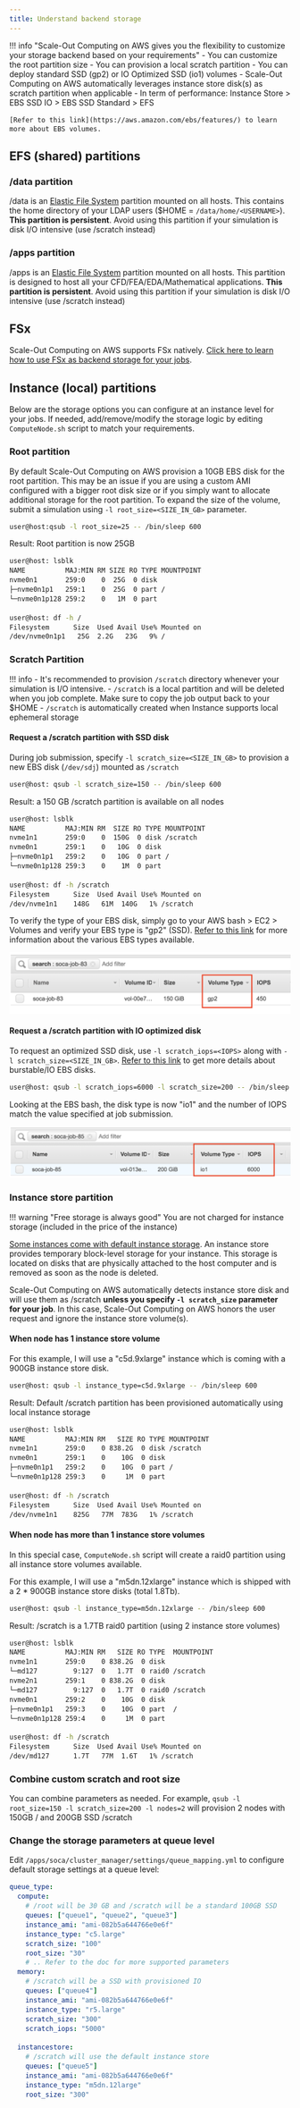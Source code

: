 ```yaml
---
title: Understand backend storage
---
```


!!! info "Scale-Out Computing on AWS gives you the flexibility to customize your storage backend based on your requirements"
    - You can customize the root partition size
    - You can provision a local scratch partition
    - You can deploy standard SSD (gp2) or IO Optimized SSD (io1) volumes
    - Scale-Out Computing on AWS automatically leverages instance store disk(s) as scratch partition when applicable
    - In term of performance: Instance Store > EBS SSD IO > EBS SSD Standard > EFS
    
    [Refer to this link](https://aws.amazon.com/ebs/features/) to learn more about EBS volumes.


## EFS (shared) partitions

### /data partition

/data is an [Elastic File System](https://aws.amazon.com/efs/) partition mounted on all hosts. This contains the home directory of your LDAP users ($HOME = `/data/home/<USERNAME>`). **This partition is persistent**. Avoid using this partition if your simulation is disk I/O intensive (use /scratch instead)

### /apps partition

/apps is an [Elastic File System](https://aws.amazon.com/efs/) partition mounted on all hosts. This partition is designed to host all your CFD/FEA/EDA/Mathematical applications. **This partition is persistent**. Avoid using this partition if your simulation is disk I/O intensive (use /scratch instead)

## FSx

Scale-Out Computing on AWS supports FSx natively. [Click here to learn how to use FSx as backend storage for your jobs](/storage/launch-job-with-fsx/).

## Instance (local) partitions

Below are the storage options you can configure at an instance level for your jobs. If needed, add/remove/modify the storage logic by editing `ComputeNode.sh` script to match your requirements.

### Root partition

By default Scale-Out Computing on AWS provision a 10GB EBS disk for the root partition. This may be an issue if you are using a custom AMI configured with a bigger root disk size or if you simply want to allocate additional storage for the root partition. 
To expand the size of the volume, submit a simulation using `-l root_size=<SIZE_IN_GB>` parameter.

~~~bash
user@host:qsub -l root_size=25 -- /bin/sleep 600
~~~

Result: Root partition is now 25GB

~~~bash hl_lines="3 9"
user@host: lsblk
NAME          MAJ:MIN RM SIZE RO TYPE MOUNTPOINT
nvme0n1       259:0    0  25G  0 disk
├─nvme0n1p1   259:1    0  25G  0 part /
└─nvme0n1p128 259:2    0   1M  0 part

user@host: df -h /
Filesystem      Size  Used Avail Use% Mounted on
/dev/nvme0n1p1   25G  2.2G   23G   9% /
~~~

### Scratch Partition

!!! info
    - It's recommended to provision `/scratch` directory whenever your simulation is I/O intensive.
    - `/scratch` is a local partition and will be deleted when you job complete. Make sure to copy the job output back to your $HOME
    - `/scratch` is automatically created when Instance supports local ephemeral storage



#### Request a /scratch partition with SSD disk

During job submission, specify `-l scratch_size=<SIZE_IN_GB>` to provision a new EBS disk (`/dev/sdj`) mounted as `/scratch`

~~~bash
user@host: qsub -l scratch_size=150 -- /bin/sleep 600
~~~

Result: a 150 GB /scratch partition is available on all nodes

~~~bash hl_lines="3 10"
user@host: lsblk
NAME          MAJ:MIN RM  SIZE RO TYPE MOUNTPOINT
nvme1n1       259:0    0  150G  0 disk /scratch
nvme0n1       259:1    0   10G  0 disk
├─nvme0n1p1   259:2    0   10G  0 part /
└─nvme0n1p128 259:3    0    1M  0 part

user@host: df -h /scratch
Filesystem      Size  Used Avail Use% Mounted on
/dev/nvme1n1    148G   61M  140G   1% /scratch
~~~

To verify the type of your EBS disk, simply go to your AWS bash > EC2 > Volumes and verify your EBS type is "gp2" (SSD). 
[Refer to this link](https://docs.aws.amazon.com/AWSEC2/latest/UserGuide/EBSVolumeTypes.html) for more information about the various EBS types available.

![](../imgs/storage-1.png)

#### Request a /scratch partition with IO optimized disk

To request an optimized SSD disk, use `-l scratch_iops=<IOPS>` along with `-l scratch_size=<SIZE_IN_GB>`. [Refer to this link](https://docs.aws.amazon.com/AWSEC2/latest/UserGuide/EBSVolumeTypes.html) to get more details about burstable/IO EBS disks.
~~~bash
user@host: qsub -l scratch_iops=6000 -l scratch_size=200 -- /bin/sleep 600
~~~

Looking at the EBS bash, the disk type is now "io1" and the number of IOPS match the value specified at job submission.

![](../imgs/storage-2.png)

### Instance store partition
!!! warning "Free storage is always good"
    You are not charged for instance storage (included in the price of the instance)


[Some instances come with default instance storage](https://docs.aws.amazon.com/AWSEC2/latest/UserGuide/InstanceStorage.html).
An instance store provides temporary block-level storage for your instance. This storage is located on disks that are physically attached to the host computer and is removed as soon as the node is deleted.

Scale-Out Computing on AWS automatically detects instance store disk and will use them as /scratch **unless you specify `-l scratch_size` parameter for your job**. In this case, Scale-Out Computing on AWS honors the user request and ignore the instance store volume(s).

#### When node has 1 instance store volume

For this example, I will use a "c5d.9xlarge" instance which is coming with a 900GB instance store disk.

~~~bash
user@host: qsub -l instance_type=c5d.9xlarge -- /bin/sleep 600
~~~

Result: Default /scratch partition has been provisioned automatically using local instance storage

~~~bash hl_lines="3 10"
user@host: lsblk
NAME          MAJ:MIN RM   SIZE RO TYPE MOUNTPOINT
nvme1n1       259:0    0 838.2G  0 disk /scratch
nvme0n1       259:1    0    10G  0 disk
├─nvme0n1p1   259:2    0    10G  0 part /
└─nvme0n1p128 259:3    0     1M  0 part

user@host: df -h /scratch
Filesystem      Size  Used Avail Use% Mounted on
/dev/nvme1n1    825G   77M  783G   1% /scratch
~~~


#### When node has more than 1 instance store volumes

In this special case, `ComputeNode.sh` script will create a raid0 partition using all instance store volumes available.
 
For this example, I will use a "m5dn.12xlarge" instance which is shipped with a 2 * 900GB instance store disks (total 1.8Tb).

~~~bash
user@host: qsub -l instance_type=m5dn.12xlarge -- /bin/sleep 600
~~~

Result: /scratch is a 1.7TB raid0 partition (using 2 instance store volumes)

~~~bash hl_lines="3 5 13"
user@host: lsblk
NAME          MAJ:MIN RM   SIZE RO TYPE  MOUNTPOINT
nvme1n1       259:0    0 838.2G  0 disk
└─md127         9:127  0   1.7T  0 raid0 /scratch
nvme2n1       259:1    0 838.2G  0 disk
└─md127         9:127  0   1.7T  0 raid0 /scratch
nvme0n1       259:2    0    10G  0 disk
├─nvme0n1p1   259:3    0    10G  0 part  /
└─nvme0n1p128 259:4    0     1M  0 part

user@host: df -h /scratch
Filesystem      Size  Used Avail Use% Mounted on
/dev/md127      1.7T   77M  1.6T   1% /scratch
~~~
### Combine custom scratch and root size

You can combine parameters as needed. For example, `qsub -l root_size=150 -l scratch_size=200 -l nodes=2` will provision 2 nodes with 150GB / and 200GB SSD /scratch

### Change the storage parameters at queue level

Edit `/apps/soca/cluster_manager/settings/queue_mapping.yml` to configure default storage settings at a queue level:

~~~yaml hl_lines="7 8 15 16 23"
queue_type:
  compute:
    # /root will be 30 GB and /scratch will be a standard 100GB SSD
    queues: ["queue1", "queue2", "queue3"]
    instance_ami: "ami-082b5a644766e0e6f"
    instance_type: "c5.large"
    scratch_size: "100"
    root_size: "30"
    # .. Refer to the doc for more supported parameters
  memory:
    # /scratch will be a SSD with provisioned IO
    queues: ["queue4"]
    instance_ami: "ami-082b5a644766e0e6f"
    instance_type: "r5.large"
    scratch_size: "300"
    scratch_iops: "5000"

  instancestore:
    # /scratch will use the default instance store
    queues: ["queue5"]
    instance_ami: "ami-082b5a644766e0e6f"
    instance_type: "m5dn.12large"
    root_size: "300"
~~~
